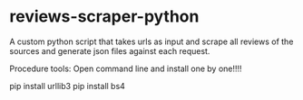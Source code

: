# reviews-scraper-python
A custom python script that takes urls as input and scrape all reviews of the sources and generate json files against each request.

Procedure tools: Open command line and install one by one!!!!

pip install urllib3
pip install bs4
